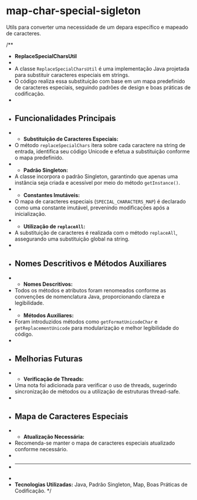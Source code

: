# map-char-special-sigleton
Utils para converter uma necessidade de um depara específico e mapeado de caracteres. 


/**
 * **ReplaceSpecialCharsUtil**
 * 
 * A classe `ReplaceSpecialCharsUtil` é uma implementação Java projetada para substituir caracteres especiais em strings.
 * O código realiza essa substituição com base em um mapa predefinido de caracteres especiais, seguindo padrões de design e boas práticas de codificação.
 *
 * ## Funcionalidades Principais
 * - **Substituição de Caracteres Especiais:**
 *   O método `replaceSpecialChars` itera sobre cada caractere na string de entrada, identifica seu código Unicode e efetua a substituição conforme o mapa predefinido.
 * - **Padrão Singleton:**
 *   A classe incorpora o padrão Singleton, garantindo que apenas uma instância seja criada e acessível por meio do método `getInstance()`.
 * - **Constantes Imutáveis:**
 *   O mapa de caracteres especiais (`SPECIAL_CHARACTERS_MAP`) é declarado como uma constante imutável, prevenindo modificações após a inicialização.
 * - **Utilização de `replaceAll`:**
 *   A substituição de caracteres é realizada com o método `replaceAll`, assegurando uma substituição global na string.
 *
 * ## Nomes Descritivos e Métodos Auxiliares
 * - **Nomes Descritivos:**
 *   Todos os métodos e atributos foram renomeados conforme as convenções de nomenclatura Java, proporcionando clareza e legibilidade.
 * - **Métodos Auxiliares:**
 *   Foram introduzidos métodos como `getFormatUnicodeChar` e `getReplacementUnicode` para modularização e melhor legibilidade do código.
 *
 * ## Melhorias Futuras
 * - **Verificação de Threads:**
 *   Uma nota foi adicionada para verificar o uso de threads, sugerindo sincronização de métodos ou a utilização de estruturas thread-safe.
 *
 * ## Mapa de Caracteres Especiais
 * - **Atualização Necessária:**
 *   Recomenda-se manter o mapa de caracteres especiais atualizado conforme necessário.
 *
 * ---
 *
 * **Tecnologias Utilizadas:** Java, Padrão Singleton, Map, Boas Práticas de Codificação.
 */

